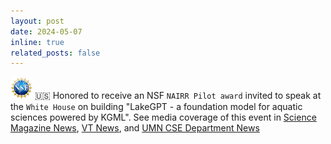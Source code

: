 ```yaml
---
layout: post
date: 2024-05-07
inline: true
related_posts: false
---
```


<img src="/assets/img/nsf-logo.png" alt="NSF" style="width:35px;"> :us: Honored to receive an NSF `NAIRR Pilot award` invited to speak at the  `White House` on building "LakeGPT - a foundation model for aquatic sciences powered by KGML". See media coverage of this event in [Science Magazine News](https://www.science.org/content/article/new-u-s-ai-network-aims-make-supercomputers-available-more-researchers), [VT News](https://news.vt.edu/articles/2024/06/three-virginia-tech-faculty-receive-nairr-pilot-awards-for-proje.html), and [UMN CSE Department News](https://cse.umn.edu/cs/news/cse-alum-anuj-karpatne-featured-white-house-event-ai-research) 


